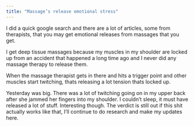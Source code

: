 ```yaml
---
title: "Massage’s release emotional stress"
---
```


I did a quick google search and there are a lot of articles, some from therapists, that you may get emotional releases from massages that you get.

I get deep tissue massages because my muscles in my shoulder are locked up from an accident that happened a long time ago and I never did any massage therapy to release them.

When the massage therapist gets in there and hits a trigger point and other muscles start twitching, thats releasing a lot tension thats locked up.

Yesterday was big. There was a lot of twitching going on in my upper back after she jammed her fingers into my shoulder. I couldn’t sleep, it must have released a lot of stuff. Interesting though. The verdict is still out if this shit actually works like that, I’ll continue to do research and make my updates here.

